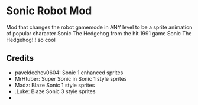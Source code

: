 # Sonic Robot Mod

Mod that changes the robot gamemode in ANY level to be a sprite animation of popular character Sonic The Hedgehog from the hit 1991 game Sonic The Hedgehog!!! so cool

## Credits

- paveldechev0604: Sonic 1 enhanced sprites
- MrHtuber: Super Sonic in Sonic 1 style sprites
- Madz: Blaze Sonic 1 style sprites
- .Luke: Blaze Sonic 3 style sprites
- 
